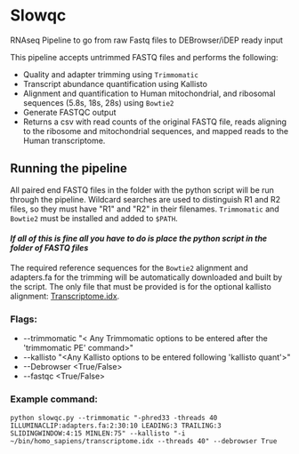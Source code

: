# Slowqc
RNAseq Pipeline to go from raw Fastq files to DEBrowser/iDEP ready input

This pipeline accepts untrimmed FASTQ files and performs the following: 
* Quality and adapter trimming using `Trimmomatic` 
* Transcript abundance quantification using Kallisto 
* Alignment and quantification to Human mitochondrial, and ribosomal sequences (5.8s, 18s, 28s) using  `Bowtie2` 
* Generate FASTQC output 
* Returns a csv with read counts of the original FASTQ file, reads aligning to the ribosome and mitochondrial sequences, and mapped reads to the Human transcriptome. 

## Running the pipeline 

All paired end FASTQ files in the folder with the python script will be run through the pipeline. Wildcard searches are used to distinguish R1 and R2 files, so they must have "R1" and "R2" in their filenames. `Trimmomatic` and `Bowtie2` must be installed and added to `$PATH`. 

#### *If all of this is fine all you have to do is place the python script in the folder of FASTQ files* 

The required reference sequences for the `Bowtie2`  alignment and adapters.fa for the trimming will be automatically downloaded and built by the script. The only file that must be provided is for the optional kallisto alignment: [Transcriptome.idx](https://github.com/pachterlab/kallisto-transcriptome-indices/releases/download/ensembl-96/homo_sapiens.tar.gz). 

### Flags: 
* --trimmomatic "< Any Trimmomatic options to be entered after the 'trimmomatic PE' command>" 
* --kallisto "<Any Kallisto options to be entered following 'kallisto quant'>" 
* --Debrowser <True/False>
* --fastqc <True/False> 


### Example command: 
`python slowqc.py --trimmomatic "-phred33 -threads 40 ILLUMINACLIP:adapters.fa:2:30:10 LEADING:3 TRAILING:3 SLIDINGWINDOW:4:15 MINLEN:75" --kallisto "-i ~/bin/homo_sapiens/transcriptome.idx --threads 40" --debrowser True`
